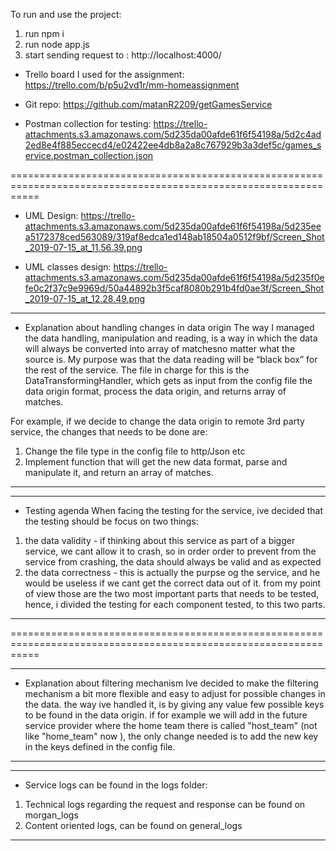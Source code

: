 To run and use the project:
1. run npm i
2. run node app.js
3. start sending request to : http://localhost:4000/

* Trello board I used for the assignment: https://trello.com/b/p5u2vd1r/mm-homeassignment

* Git repo: https://github.com/matanR2209/getGamesService

* Postman collection for testing: https://trello-attachments.s3.amazonaws.com/5d235da00afde61f6f54198a/5d2c4ad2ed8e4f885eccecd4/e02422ee4db8a2a8c767929b3a3def5c/games_service.postman_collection.json

=================================================================================================================

* UML Design: https://trello-attachments.s3.amazonaws.com/5d235da00afde61f6f54198a/5d235eea5172378ced563089/319af8edca1ed148ab18504a0512f9bf/Screen_Shot_2019-07-15_at_11.56.39.png

* UML classes design: https://trello-attachments.s3.amazonaws.com/5d235da00afde61f6f54198a/5d235f0efe0c2f37c9e9969d/50a44892b3f5caf8080b291b4fd0ae3f/Screen_Shot_2019-07-15_at_12.28.49.png

****************************************************************************************
* Explanation about handling changes in data origin
The way I managed the data handling, manipulation and reading,
is a way in which the data will always be converted into array of matchesno matter what the source is.
My purpose was that the data reading will be “black box” for the rest of the service.
The file in charge for this is the DataTransformingHandler,
which gets as input from the config file the data origin format, process the data origin, and returns array of matches.

For example, if we decide to change the data origin to remote 3rd party service, the changes that needs to be done are:
1.	Change the file type in the config file to http/Json etc
2.	Implement function that will get the new data format, parse and manipulate it, and return an array of matches.
****************************************************************************************

****************************************************************************************
* Testing agenda
When facing the testing for the service, ive decided that the testing should be focus on two things:
1. the data validity - if thinking about this service as part of a bigger service, we cant allow it to crash,
   so in order order to prevent from the service from crashing, the data should always be valid and as expected
2. the data correctness - this is actually the purpse og the service, and he would be useless if we cant get the correct data
   out of it.
from my point of view those are the two most important parts that needs to be tested, hence, i divided the testing
for each component tested, to this two parts.
****************************************************************************************

=================================================================================================================

****************************************************************************************
* Explanation about filtering mechanism
Ive decided to make the filtering mechanism a bit more flexible and easy to adjust for possible changes in the data.
the way ive handled it, is by giving any value few possible keys to be found in the data origin. if for example we will add
in the future service provider where the home team there is called "host_team" (not like "home_team" now ), the only change needed is to add
the new key in the keys defined in the config file.
****************************************************************************************


****************************************************************************************
* Service logs can be found in the logs folder:
1. Technical logs regarding the request and response can be found on morgan_logs
2. Content oriented logs, can be found on general_logs
****************************************************************************************